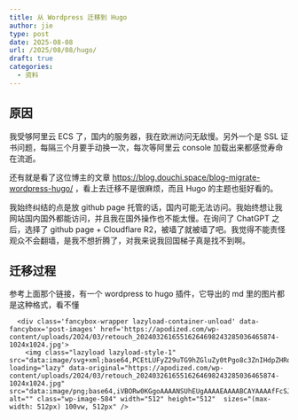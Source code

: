 ```yaml
---
title: 从 Wordpress 迁移到 Hugo
author: jie
type: post
date: 2025-08-08
url: /2025/08/08/hugo/
draft: true
categories:
  - 资料
---
```


## 原因

我受够阿里云 ECS 了，国内的服务器，我在欧洲访问无敌慢。另外一个是 SSL 证书问题，每隔三个月要手动换一次，每次等阿里云 console 加载出来都感觉寿命在流逝。

还有就是看了这位博主的文章 https://blog.douchi.space/blog-migrate-wordpress-hugo/ ，看上去迁移不是很麻烦，而且 Hugo 的主题也挺好看的。

我始终纠结的点是放 github page 托管的话，国内可能无法访问。我始终想让我网站国内国外都能访问，并且我在国外操作也不能太慢。在询问了 ChatGPT 之后，选择了 github page + Cloudflare R2，被墙了就被墙了吧。我觉得不能责怪观众不会翻墙，是我不想折腾了，对我来说我回国梯子真是找不到啊。

## 迁移过程
参考上面那个链接，有一个 wordpress to hugo 插件，它导出的 md 里的图片都是这种格式，看不懂
```
  <div class='fancybox-wrapper lazyload-container-unload' data-fancybox='post-images' href='https://apodized.com/wp-content/uploads/2024/03/retouch_20240326165516264698243285036465874-1024x1024.jpg'>
    <img class="lazyload lazyload-style-1" src="data:image/svg+xml;base64,PCEtLUFyZ29uTG9hZGluZy0tPgo8c3ZnIHdpZHRoPSIxIiBoZWlnaHQ9IjEiIHhtbG5zPSJodHRwOi8vd3d3LnczLm9yZy8yMDAwL3N2ZyIgc3Ryb2tlPSIjZmZmZmZmMDAiPjxnPjwvZz4KPC9zdmc+"  loading="lazy" data-original="https://apodized.com/wp-content/uploads/2024/03/retouch_20240326165516264698243285036465874-1024x1024.jpg" src="data:image/png;base64,iVBORw0KGgoAAAANSUhEUgAAAAEAAAABCAYAAAAfFcSJAAAAAXNSR0IArs4c6QAAAARnQU1BAACxjwv8YQUAAAAJcEhZcwAADsQAAA7EAZUrDhsAAAANSURBVBhXYzh8+PB/AAffA0nNPuCLAAAAAElFTkSuQmCC" alt="" class="wp-image-584" width="512" height="512"  sizes="(max-width: 512px) 100vw, 512px" />
```
